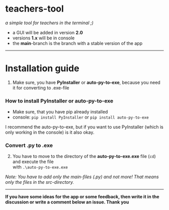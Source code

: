 # teachers-tool

_a simple tool for teachers in the terminal ;)_

- a GUI will be added in version **2.0**
- versions **1.x** will be in console
- the **main**-branch is the branch with a stable version of the app

<hr>

# Installation guide

1. Make sure, you have **PyInstaller** or **auto-py-to-exe**, because you need it 
   for converting to .exe-file

### How to install PyInstaller or auto-py-to-exe

- Make sure, that you have pip already installed
- console: `pip install PyInstaller` or `pip install auto-py-to-exe`

I recommend the auto-py-to-exe, but if you want to use PyInstaller (which is only working in the console)
is it also okay.

### Convert .py to .exe

2. You have to move to the directory of the **auto-py-to-exe.exe** file (`cd`) and execute the file <br>
with `.\auto-py-to-exe.exe`

_Note: You have to add only the main-files (.py) and not more! That means only the files in the src-directory._

<hr>

**If you have some ideas for the app or some feedback, then write it in the discussion or write a comment
below an issue. Thank you**